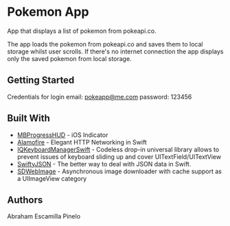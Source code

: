 # Pokemon App

App that displays a list of pokemon from pokeapi.co.

The app loads the pokemon from pokeapi.co and saves them to local storage whilst user scrolls. If there's no internet connection the app displays only the saved pokemon from local storage.

## Getting Started

Credentials for login
email: pokeapp@me.com
password: 123456


## Built With

* [MBProgressHUD](https://github.com/jdg/MBProgressHUD) - iOS Indicator
* [Alamofire](https://github.com/Alamofire/Alamofire) - Elegant HTTP Networking in Swift
* [IQKeyboardManagerSwift](https://github.com/hackiftekhar/IQKeyboardManager) - Codeless drop-in universal library allows to prevent issues of keyboard sliding up and cover UITextField/UITextView
* [SwiftyJSON](https://github.com/SwiftyJSON/SwiftyJSON) - The better way to deal with JSON data in Swift.
* [SDWebImage](https://github.com/rs/SDWebImage) - Asynchronous image downloader with cache support as a UIImageView category

## Authors

Abraham Escamilla Pinelo




